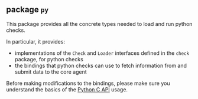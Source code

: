 ## package `py`

This package provides all the concrete types needed to load and run python checks.

In particular, it provides:

* implementations of the `Check` and `Loader` interfaces defined in the `check` package, for
python checks
* the bindings that python checks can use to fetch information from and submit data to the core agent

Before making modifications to the bindings, please make sure you understand the basics of the [Python
C API](https://docs.python.org/2/c-api/intro.html) usage.
